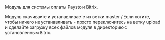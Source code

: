 Модуль для системы оплаты Paysto и Bitrix. 

Модуль скачиваете и устанавливаете из ветки master / Если хотите, чтобы ничего не устанавливать - просто переключитесь 
на ветку upload и сделайте загрузку всех файлов модуля в директорию с установленным Bitrix.  

